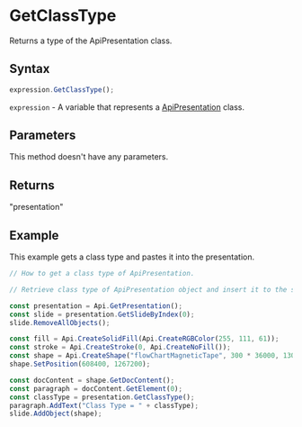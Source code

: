 # GetClassType

Returns a type of the ApiPresentation class.

## Syntax

```javascript
expression.GetClassType();
```

`expression` - A variable that represents a [ApiPresentation](../ApiPresentation.md) class.

## Parameters

This method doesn't have any parameters.

## Returns

"presentation"

## Example

This example gets a class type and pastes it into the presentation.

```javascript editor-pptx
// How to get a class type of ApiPresentation.

// Retrieve class type of ApiPresentation object and insert it to the slide.

const presentation = Api.GetPresentation();
const slide = presentation.GetSlideByIndex(0);
slide.RemoveAllObjects();

const fill = Api.CreateSolidFill(Api.CreateRGBColor(255, 111, 61));
const stroke = Api.CreateStroke(0, Api.CreateNoFill());
const shape = Api.CreateShape("flowChartMagneticTape", 300 * 36000, 130 * 36000, fill, stroke);
shape.SetPosition(608400, 1267200);

const docContent = shape.GetDocContent();
const paragraph = docContent.GetElement(0);
const classType = presentation.GetClassType();
paragraph.AddText("Class Type = " + classType);
slide.AddObject(shape);

```
